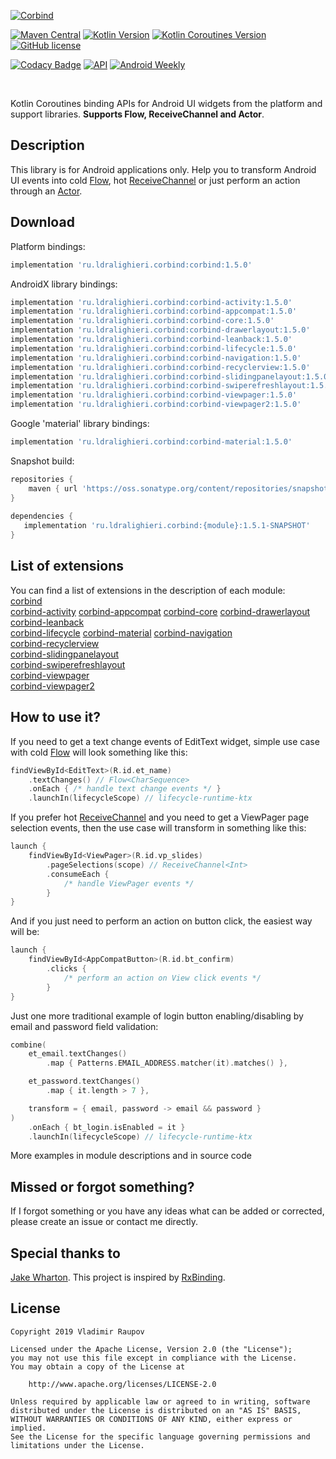 ﻿[![Corbind](logo.svg)](https://ldralighieri.github.io/Corbind)

[![Maven Central](https://img.shields.io/maven-central/v/ru.ldralighieri.corbind/corbind.svg)](https://search.maven.org/search?q=g:ru.ldralighieri.corbind)
[![Kotlin Version](https://img.shields.io/badge/Kotlin-v1.4.30-blue.svg)](https://kotlinlang.org)
[![Kotlin Coroutines Version](https://img.shields.io/badge/Coroutines-v1.4.2-blue.svg)](https://kotlinlang.org/docs/reference/coroutines-overview.html)
[![GitHub license](https://img.shields.io/badge/license-Apache%20License%202.0-blue.svg?style=flat)](https://www.apache.org/licenses/LICENSE-2.0)

[![Codacy Badge](https://api.codacy.com/project/badge/Grade/a1c9a1b1d1ce4ca7a201ab93492bf6e0)](https://www.codacy.com/app/LDRAlighieri/Corbind?utm_source=github.com&amp;utm_medium=referral&amp;utm_content=LDRAlighieri/Corbind&amp;utm_campaign=Badge_Grade)
[![API](https://img.shields.io/badge/API-14%2B-brightgreen.svg?style=flat)](https://android-arsenal.com/api?level=14)
[![Android Weekly](https://androidweekly.net/issues/issue-377/badge)](https://androidweekly.net/issues/issue-377)

<br>

Kotlin Coroutines binding APIs for Android UI widgets from the platform and support libraries. **Supports Flow, ReceiveChannel and Actor**.


## Description

This library is for Android applications only. Help you to transform Android UI events into cold [Flow][flow], hot [ReceiveChannel][channel] or just perform an action through an [Actor][actor].


## Download

Platform bindings:
```groovy
implementation 'ru.ldralighieri.corbind:corbind:1.5.0'
```

AndroidX library bindings:
```groovy
implementation 'ru.ldralighieri.corbind:corbind-activity:1.5.0'
implementation 'ru.ldralighieri.corbind:corbind-appcompat:1.5.0'
implementation 'ru.ldralighieri.corbind:corbind-core:1.5.0'
implementation 'ru.ldralighieri.corbind:corbind-drawerlayout:1.5.0'
implementation 'ru.ldralighieri.corbind:corbind-leanback:1.5.0'
implementation 'ru.ldralighieri.corbind:corbind-lifecycle:1.5.0'
implementation 'ru.ldralighieri.corbind:corbind-navigation:1.5.0'
implementation 'ru.ldralighieri.corbind:corbind-recyclerview:1.5.0'
implementation 'ru.ldralighieri.corbind:corbind-slidingpanelayout:1.5.0'
implementation 'ru.ldralighieri.corbind:corbind-swiperefreshlayout:1.5.0'
implementation 'ru.ldralighieri.corbind:corbind-viewpager:1.5.0'
implementation 'ru.ldralighieri.corbind:corbind-viewpager2:1.5.0'
```

Google 'material' library bindings:
```groovy
implementation 'ru.ldralighieri.corbind:corbind-material:1.5.0'
```

Snapshot build:
```groovy
repositories {
    maven { url 'https://oss.sonatype.org/content/repositories/snapshots/' }
}
      
dependencies {
   implementation 'ru.ldralighieri.corbind:{module}:1.5.1-SNAPSHOT'
}
```


## List of extensions
You can find a list of extensions in the description of each module:  
[corbind]  
[corbind-activity]
[corbind-appcompat]
[corbind-core]
[corbind-drawerlayout]  
[corbind-leanback]  
[corbind-lifecycle]
[corbind-material]
[corbind-navigation]  
[corbind-recyclerview]  
[corbind-slidingpanelayout]  
[corbind-swiperefreshlayout]  
[corbind-viewpager]  
[corbind-viewpager2]


## How to use it?

If you need to get a text change events of EditText widget, simple use case with cold [Flow][flow] will look something like this:
```kotlin
findViewById<EditText>(R.id.et_name)
    .textChanges() // Flow<CharSequence>
    .onEach { /* handle text change events */ }
    .launchIn(lifecycleScope) // lifecycle-runtime-ktx
```

If you prefer hot [ReceiveChannel][channel] and you need to get a ViewPager page selection events, then the use case will transform in something like this:
```kotlin
launch {
    findViewById<ViewPager>(R.id.vp_slides)
        .pageSelections(scope) // ReceiveChannel<Int>
        .consumeEach {
            /* handle ViewPager events */
        }
}
```

And if you just need to perform an action on button click, the easiest way will be:
```kotlin
launch {
    findViewById<AppCompatButton>(R.id.bt_confirm)
        .clicks {
            /* perform an action on View click events */
        }
}
```

Just one more traditional example of login button enabling/disabling by email and password field validation:
```kotlin
combine(
    et_email.textChanges()
        .map { Patterns.EMAIL_ADDRESS.matcher(it).matches() },

    et_password.textChanges()
        .map { it.length > 7 },

    transform = { email, password -> email && password }
)
    .onEach { bt_login.isEnabled = it }
    .launchIn(lifecycleScope) // lifecycle-runtime-ktx
```

More examples in module descriptions and in source code


## Missed or forgot something?

If I forgot something or you have any ideas what can be added or corrected, please create an issue or contact me directly.


## Special thanks to

[Jake Wharton][jw]. This project is inspired by [RxBinding][rx].


## License

```
Copyright 2019 Vladimir Raupov

Licensed under the Apache License, Version 2.0 (the "License");
you may not use this file except in compliance with the License.
You may obtain a copy of the License at

    http://www.apache.org/licenses/LICENSE-2.0

Unless required by applicable law or agreed to in writing, software
distributed under the License is distributed on an "AS IS" BASIS,
WITHOUT WARRANTIES OR CONDITIONS OF ANY KIND, either express or implied.
See the License for the specific language governing permissions and
limitations under the License.
```


[jw]: https://github.com/JakeWharton
[rx]: https://github.com/JakeWharton/RxBinding
[flow]: https://kotlin.github.io/kotlinx.coroutines/kotlinx-coroutines-core/kotlinx.coroutines.flow/-flow/index.html
[channel]: https://kotlin.github.io/kotlinx.coroutines/kotlinx-coroutines-core/kotlinx.coroutines.channels/-receive-channel/index.html
[actor]: https://kotlin.github.io/kotlinx.coroutines/kotlinx-coroutines-core/kotlinx.coroutines.channels/actor.html

[corbind]: https://github.com/LDRAlighieri/Corbind/tree/master/corbind
[corbind-activity]: https://github.com/LDRAlighieri/Corbind/tree/master/corbind-activity
[corbind-appcompat]: https://github.com/LDRAlighieri/Corbind/tree/master/corbind-appcompat
[corbind-core]: https://github.com/LDRAlighieri/Corbind/tree/master/corbind-core
[corbind-drawerlayout]: https://github.com/LDRAlighieri/Corbind/tree/master/corbind-drawerlayout
[corbind-leanback]: https://github.com/LDRAlighieri/Corbind/tree/master/corbind-leanback
[corbind-lifecycle]: https://github.com/LDRAlighieri/Corbind/tree/master/corbind-lifecycle
[corbind-material]: https://github.com/LDRAlighieri/Corbind/tree/master/corbind-material
[corbind-navigation]: https://github.com/LDRAlighieri/Corbind/tree/master/corbind-navigation
[corbind-recyclerview]: https://github.com/LDRAlighieri/Corbind/tree/master/corbind-recyclerview
[corbind-slidingpanelayout]: https://github.com/LDRAlighieri/Corbind/tree/master/corbind-slidingpanelayout
[corbind-swiperefreshlayout]: https://github.com/LDRAlighieri/Corbind/tree/master/corbind-swiperefreshlayout
[corbind-viewpager]: https://github.com/LDRAlighieri/Corbind/tree/master/corbind-viewpager
[corbind-viewpager2]: https://github.com/LDRAlighieri/Corbind/tree/master/corbind-viewpager2
